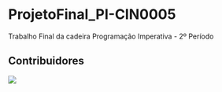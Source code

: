 # ProjetoFinal_PI-CIN0005
Trabalho Final da cadeira Programação Imperativa - 2º Período

## Contribuidores

<a href="https://github.com/DianneK13/ProjetoFinal_PI-CIN0005/graphs/contributors">
  <img src="https://contrib.rocks/image?repo=DianneK13/ProjetoFinal_PI-CIN0005&max=500&columns=20&anon=1" />
</a>
